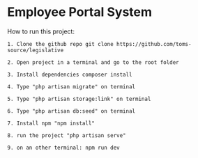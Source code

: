 <h1>Employee Portal System</h1>

How to run this project:

    1. Clone the github repo git clone https://github.com/toms-source/legislative

    2. Open project in a terminal and go to the root folder

    3. Install dependencies composer install

    4. Type "php artisan migrate" on terminal

    5. Type "php artisan storage:link" on terminal

    6. Type "php artisan db:seed" on terminal

    7. Install npm "npm install"

    8. run the project "php artisan serve"

    9. on an other terminal: npm run dev